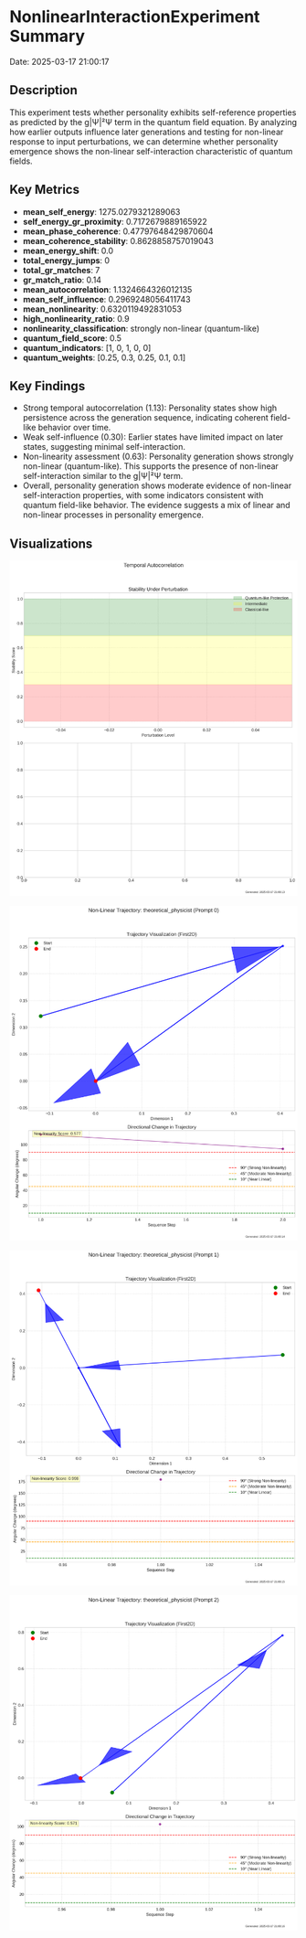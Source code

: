 # NonlinearInteractionExperiment Summary

Date: 2025-03-17 21:00:17

## Description

This experiment tests whether personality exhibits self-reference properties as predicted by the g|Ψ|²Ψ term in the quantum field equation. By analyzing how earlier outputs influence later generations and testing for non-linear response to input perturbations, we can determine whether personality emergence shows the non-linear self-interaction characteristic of quantum fields.

## Key Metrics

- **mean_self_energy**: 1275.0279321289063
- **self_energy_gr_proximity**: 0.7172679889165922
- **mean_phase_coherence**: 0.47797648429870604
- **mean_coherence_stability**: 0.8628858757019043
- **mean_energy_shift**: 0.0
- **total_energy_jumps**: 0
- **total_gr_matches**: 7
- **gr_match_ratio**: 0.14
- **mean_autocorrelation**: 1.1324664326012135
- **mean_self_influence**: 0.2969248056411743
- **mean_nonlinearity**: 0.6320119492831053
- **high_nonlinearity_ratio**: 0.9
- **nonlinearity_classification**: strongly non-linear (quantum-like)
- **quantum_field_score**: 0.5
- **quantum_indicators**: [1, 0, 1, 0, 0]
- **quantum_weights**: [0.25, 0.3, 0.25, 0.1, 0.1]

## Key Findings

- Strong temporal autocorrelation (1.13): Personality states show high persistence across the generation sequence, indicating coherent field-like behavior over time.
- Weak self-influence (0.30): Earlier states have limited impact on later states, suggesting minimal self-interaction.
- Non-linearity assessment (0.63): Personality generation shows strongly non-linear (quantum-like). This supports the presence of non-linear self-interaction similar to the g|Ψ|²Ψ term.
- Overall, personality generation shows moderate evidence of non-linear self-interaction properties, with some indicators consistent with quantum field-like behavior. The evidence suggests a mix of linear and non-linear processes in personality emergence.

## Visualizations

![autocorrelation](../visualizations/stability_001.png)

![trajectory_theoretical_physicist_0](../visualizations/nonlinear_trajectory_002.png)

![trajectory_theoretical_physicist_1](../visualizations/nonlinear_trajectory_003.png)

![trajectory_theoretical_physicist_2](../visualizations/nonlinear_trajectory_004.png)

